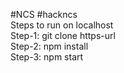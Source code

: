 #NCS #hackncs <br/>
Steps to run on localhost<br/>
Step-1: git clone https-url <br/>
Step-2: npm install <br/>
Step-3: npm start<br/>
